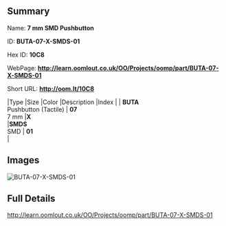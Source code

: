 

## Summary
 
Name: __7 mm SMD Pushbutton__

ID: __BUTA-07-X-SMDS-01__

Hex ID: __10C8__

WebPage: __http://learn.oomlout.co.uk/OO/Projects/oomp/part/BUTA-07-X-SMDS-01__

Short URL: __http://oom.lt/10C8__


|Type   |Size   |Color   |Description   |Index   |
| __BUTA__ <br>Pushbutton (Tactile)  | __07__<br>7 mm   |__X__<br>    |__SMDS__<br>SMD    | __01__<br>  |


## Images
![BUTA-07-X-SMDS-01](http://oomlout.com/oomp-gen/parts/BUTA-07-X-SMDS-01/BUTA-07-X-SMDS-01_420.jpg)

## Full Details

 http://learn.oomlout.co.uk/OO/Projects/oomp/part/BUTA-07-X-SMDS-01

